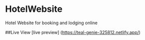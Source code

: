# HotelWebsite
Hotel Website for booking and lodging online

##Live View
[live preview] (https://teal-genie-325812.netlify.app/)
